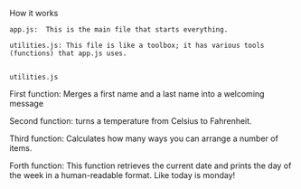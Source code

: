 How it works

	app.js:  This is the main file that starts everything.

	utilities.js: This file is like a toolbox; it has various tools (functions) that app.js uses.

  
	utilities.js

First function: Merges a first name and a last name into a welcoming message

Second function: turns a temperature from Celsius to Fahrenheit.

Third function: Calculates how many ways you can arrange a number of items.

Forth function: This function retrieves the current date and prints the day of the week in a human-readable format. Like today is monday!


